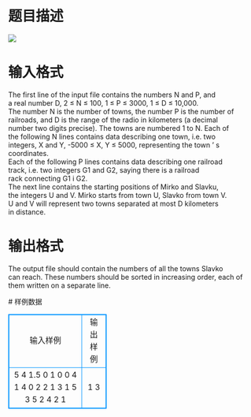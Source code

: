# 

 
 # 题目描述 
<p>
<img border="0" src="/source/joyoi/tyvj-2680/img/aHR0cDovL3d3dy5qb3lvaS5jbi9wcm9ibGVtL3R5dmotMjY4MC9wcm9ibGVtc19pbWFnZXMvMzE1NS8xODg1LmpwZw==.jpg"> </p> 

 
 # 输入格式 
<p>
The first line of the input file contains the numbers N and P, and<br>a real number D, 2 ≤ N ≤ 100, 1 ≤ P ≤ 3000, 1 ≤ D ≤ 10,000.<br>The number N is the number of towns, the number P is the number of<br>railroads, and D is the range of the radio in kilometers (a decimal <br>number two digits precise). The towns are numbered 1 to N. Each of<br>the following N lines contains data describing one town, i.e. two<br>integers, X and Y, -5000 ≤ X, Y ≤ 5000, representing the town ’ s<br>coordinates.<br>Each of the following P lines contains data describing one railroad<br>track, i.e. two integers G1 and G2, saying there is a railroad<br>rack connecting G1 i G2.<br>The next line contains the starting positions of Mirko and Slavku,<br>the integers U and V. Mirko starts from town U, Slavko from town V.<br>U and V will represent two towns separated at most D kilometers<br>in distance.</p> 

 
 # 输出格式 
<p>
The output file should contain the numbers of all the towns Slavko<br>can reach. These numbers should be sorted in increasing order, each of<br>them written on a separate line.</p> 
# 样例数据
<style>
        table,table tr th, table tr td { border:1px solid #0094ff; }
        table { width: 200px; min-height: 25px; line-height: 25px; text-align: center; border-collapse: collapse;}   
    </style>
<table>
	<tr>
		<td>输入样例</td>
		<td>输出样例</td>
	</tr>
<tr><td>5 4 1.5
0 1
0 0
4 1
4 0
2 2
1 3
1 5
3 5
2 4
2 1</td><td>1
3</td></tr></table>
